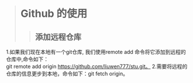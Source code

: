 ># Github 的使用
 >>##  添加远程仓库  
 1.如果我们现在本地有一个git仓库, 我们使用remote add 命令将它添加到远程的仓库中,命令如下：   
   git remote add origin https://github.com/liuwen777/stu.git。
 2.需要将远程的仓库的信息更步到本地，命令如下：git fetch origin。
 
 
 
